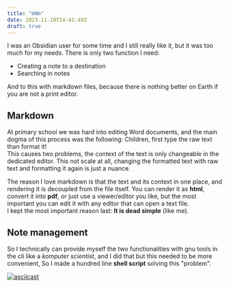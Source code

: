 ```yaml
---
title: "mNm"
date: 2023-11-10T14:41:49Z
draft: true
---
```


I was an Obsidian user for some time and I still really like it, but it was too much for my needs.
There is only two function I need:

- Creating a note to a destination
- Searching in notes

And to this with markdown files, because there is nothing better on Earth if you are not a print editor.

## Markdown

At primary school we was hard into editing Word documents, and the main dogma of this process was the following: Children, first type the raw text than format it!\
This causes two problems, the context of the text is only changeable in the dedicated editor. This not scale at all, changing the formatted text with raw text and formatting it again is just a nuance.

The reason I love markdown is that the text and its context in one place, and rendering it is decoupled from the file itself. You can render it as **html**, convert it into **pdf**, or just use a viewer/editor you like, but the most important you can edit it with any editor that can open a text file.\
I kept the most important reason last: **It is dead simple** (like me).

## Note management

So I technically can provide myself the two functionalities with gnu tools in the cli like a *komputer scientist*, and I did that but this needed to be more convenient, So I made a hundred line **shell script** solving this "problem".

[![asciicast](https://asciinema.org/a/UciUDOINZTiRMLnESDB96gByr.svg)](https://asciinema.org/a/UciUDOINZTiRMLnESDB96gByr)

